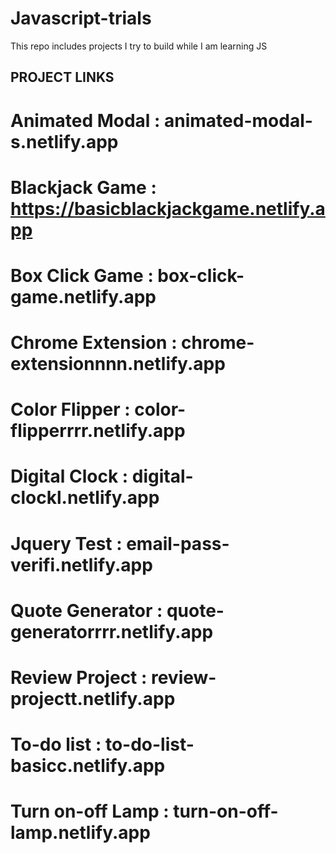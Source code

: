 # Javascript-trials
This repo includes projects I try to build while I am learning JS

## PROJECT LINKS

# Animated Modal : animated-modal-s.netlify.app
# Blackjack Game : https://basicblackjackgame.netlify.app
# Box Click Game : box-click-game.netlify.app
# Chrome Extension : chrome-extensionnnn.netlify.app
# Color Flipper : color-flipperrrr.netlify.app
# Digital Clock : digital-clockl.netlify.app
# Jquery Test : email-pass-verifi.netlify.app
# Quote Generator : quote-generatorrrr.netlify.app
# Review Project : review-projectt.netlify.app
# To-do list : to-do-list-basicc.netlify.app
# Turn on-off Lamp : turn-on-off-lamp.netlify.app
